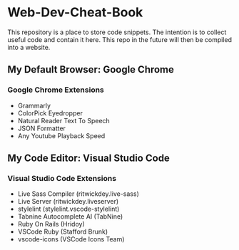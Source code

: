 # Web-Dev-Cheat-Book

This repository is a place to store code snippets. The intention is to collect useful code and contain it here. This repo in the future will then be compiled into a website.

## My Default Browser: Google Chrome

### Google Chrome Extensions
- Grammarly
- ColorPick Eyedropper
- Natural Reader Text To Speech
- JSON Formatter
- Any Youtube Playback Speed

## My Code Editor: Visual Studio Code

### Visual Studio Code Extensions
- Live Sass Compiler (ritwickdey.live-sass)
- Live Server (ritwickdey.liveserver)
- stylelint (stylelint.vscode-stylelint)
- Tabnine Autocomplete AI (TabNine)
- Ruby On Rails (Hridoy)
- VSCode Ruby (Stafford Brunk)
- vscode-icons (VSCode Icons Team)


